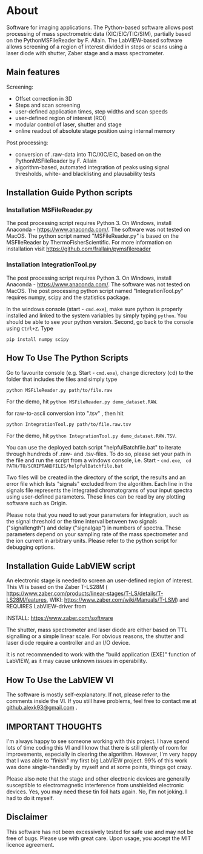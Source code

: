 # About
Software for imaging applications. The Python-based software allows post processing of mass spectrometric data (XIC/EIC/TIC/SIM), partially based on the PythonMSFileReader by F. Allain. The LabVIEW-based software allows screening of a region of interest divided in steps or scans using a laser diode with shutter, Zaber stage and a mass spectrometer. 

## Main features ##
Screening:
- Offset correction in 3D
- Steps and scan screening
- user-defined application times, step widths and scan speeds
- user-defined region of interest (ROI)
- modular control of laser, shutter and stage
- online readout of absolute stage position using internal memory

Post processing:
- conversion of .raw-data into TIC/XIC/EIC, based on on the PythonMSFileReader by F. Allain
- algorithm-based, automated integration of peaks using signal thresholds, white- and blacklisting and plausability tests

## Installation Guide Python scripts ##

### Installation MSFileReader.py ##
The post processing script requires Python 3. On Windows, install Anaconda - https://www.anaconda.com/. The software was not tested on MacOS.
The python script named "MSFileReader.py" is based on the MSFIleReader by ThermoFisherScientific. For more information on installation visit https://github.com/frallain/pymsfilereader

### Installation IntegrationTool.py ###
The post processing script requires Python 3. On Windows, install Anaconda - https://www.anaconda.com/. The software was not tested on MacOS.
The post processing python script named "IntegrationTool.py" requires numpy, scipy and the statistics package.

In the windows console (start - ```cmd.exe```), make sure python is properly installed and linked to the system variables by simply typing ```python```. You should be able to see your python version. Second, go back to the console using ```Ctrl+Z```. Type
```
pip install numpy scipy
```

## How To Use The Python Scripts ##
Go to favourite console (e.g. Start - ```cmd.exe```), change dicrectory (cd) to the folder that includes the files and simply type
```
python MSFileReader.py path/to/file.raw
```

For the demo, hit ``` python MSFileReader.py demo_dataset.RAW ```.


for raw-to-ascii conversion into ".tsv" , then hit

```
python IntegrationTool.py path/to/file.raw.tsv
```

For the demo, hit ``` python IntegrationTool.py demo_dataset.RAW.TSV ```.

You can use the deployed batch script "helpfulBatchfile.bat" to iterate through hundreds of .raw- and .tsv-files. To do so, please set your path in the file and run the script from a windows console, i.e. Start - ```cmd.exe```, ``` cd PATH/TO/SCRIPTANDFILES/helpfulBatchfile.bat```

Two files will be created in the directory of the script, the results and an error file which lists "signals" excluded from the algorithm. Each line in the signals file represents the integrated chromatograms of your input spectra using user-defined parameters. These lines can be read by any plotting software such as Origin.

Please note that you need to set your parameters for integration, such as the signal threshold or the time interval between two signals ("signallength") and delay ("signalgap") in numbers of spectra. These parameters depend on your sampling rate of the mass spectrometer and the ion current in arbitrary units. Please refer to the python script for debugging options.

## Installation Guide LabVIEW script ##

An electronic stage is needed to screen an user-defined region of interest. This VI is based on the Zaber T-LS28M ( https://www.zaber.com/products/linear-stages/T-LS/details/T-LS28M/features, WIKI: https://www.zaber.com/wiki/Manuals/T-LSM) and REQUIRES LabVIEW-driver from 

INSTALL: https://www.zaber.com/software

The shutter, mass spectrometer and laser diode are either based on TTL signalling or a simple linear scale. For obvious reasons, the shutter and laser diode require a controller and an I/O device.

It is not recommended to work with the "build application (EXE)" function of LabVIEW, as it may cause unknown issues in operability. 

## How To Use the LabVIEW VI ##
The software is mostly self-explanatory. If not, please refer to the comments inside the VI. If you still have problems, feel free to contact me at github.alexk93@gmail.com .

## IMPORTANT THOUGHTS ##
I'm always happy to see someone working with this project. I have spend lots of time coding this VI and I know that there is still plently of room for improvements, especially in clearing the algorithm. However, I'm very happy that I was able to "finish" my first big LabVIEW project. 99% of this work was done single-handedly by myself and at some points, things got crazy.

Please also note that the stage and other electronic devices are generally susceptible to electromagnetic interference from unshielded electronic devices. Yes, you may need these tin foil hats again. No, I'm not joking. I had to do it myself.

## Disclaimer ##
This software has not been excessively tested for safe use and may not be free of bugs. Please use with great care. Upon usage, you accept the MIT licence agreement.
